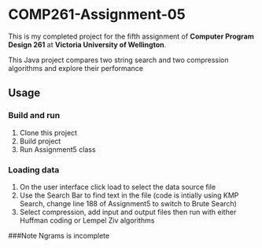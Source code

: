 # COMP261-Assignment-05

This is my completed project for the fifth assignment of **Computer Program Design 261** at **Victoria University of Wellington**.

This Java project compares two string search and two compression algorithms and explore their performance

## Usage

### Build and run
1. Clone this project
2. Build project
3. Run Assignment5 class

### Loading data
1. On the user interface click load to select the data source file
2. Use the Search Bar to find text in the file (code is intially using KMP Search, change line 188 of Assignment5 to switch to Brute Search)
3. Select compression, add input and output files then run with either Huffman coding or Lempel Ziv algorithms

###Note
Ngrams is incomplete